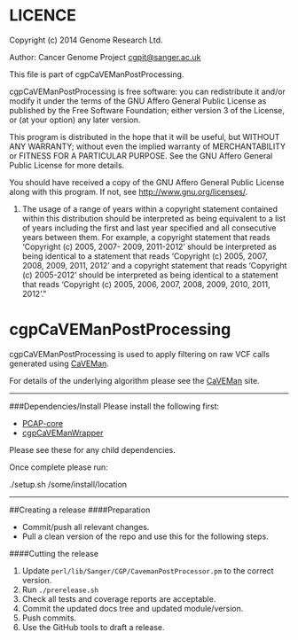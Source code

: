 LICENCE
=======
Copyright (c) 2014 Genome Research Ltd.

Author: Cancer Genome Project <cgpit@sanger.ac.uk>

This file is part of cgpCaVEManPostProcessing.

cgpCaVEManPostProcessing is free software: you can redistribute it and/or modify it under
the terms of the GNU Affero General Public License as published by the Free
Software Foundation; either version 3 of the License, or (at your option) any
later version.

This program is distributed in the hope that it will be useful, but WITHOUT
ANY WARRANTY; without even the implied warranty of MERCHANTABILITY or FITNESS
FOR A PARTICULAR PURPOSE. See the GNU Affero General Public License for more
details.

You should have received a copy of the GNU Affero General Public License
along with this program. If not, see <http://www.gnu.org/licenses/>.

1. The usage of a range of years within a copyright statement contained within
this distribution should be interpreted as being equivalent to a list of years
including the first and last year specified and all consecutive years between
them. For example, a copyright statement that reads ‘Copyright (c) 2005, 2007-
2009, 2011-2012’ should be interpreted as being identical to a statement that
reads ‘Copyright (c) 2005, 2007, 2008, 2009, 2011, 2012’ and a copyright
statement that reads ‘Copyright (c) 2005-2012’ should be interpreted as being
identical to a statement that reads ‘Copyright (c) 2005, 2006, 2007, 2008,
2009, 2010, 2011, 2012’."

cgpCaVEManPostProcessing
=================

cgpCaVEManPostProcessing is used to apply filtering on raw VCF calls generated using [CaVEMan](http://cancerit.github.io/CaVEMan/).

For details of the underlying algorithm please see the [CaVEMan](http://cancerit.github.io/CaVEMan/) site.

---

###Dependencies/Install
Please install the following first:

* [PCAP-core](http://github.com/ICGC-TCGA-PanCancer/PCAP-core/releases)
* [cgpCaVEManWrapper](http://github.com/cancerit/cgpCaVEManPostProcessing/releases)

Please see these for any child dependencies.

Once complete please run:

./setup.sh /some/install/location

---

##Creating a release
####Preparation
* Commit/push all relevant changes.
* Pull a clean version of the repo and use this for the following steps.

####Cutting the release
1. Update `perl/lib/Sanger/CGP/CavemanPostProcessor.pm` to the correct version.
2. Run `./prerelease.sh`
3. Check all tests and coverage reports are acceptable.
4. Commit the updated docs tree and updated module/version.
5. Push commits.
6. Use the GitHub tools to draft a release.
